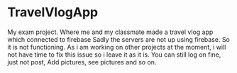 # TravelVlogApp
My exam project. Where me and my classmate made a travel vlog app which connected to firebase
Sadly the servers are not up using firebase. So it is not functioning.
As i am working on other projects at the moment, i will not have time to fix this issue so i leave it as it is.
You can still log on fine, just not post, Add pictures, see pictures and so on.
